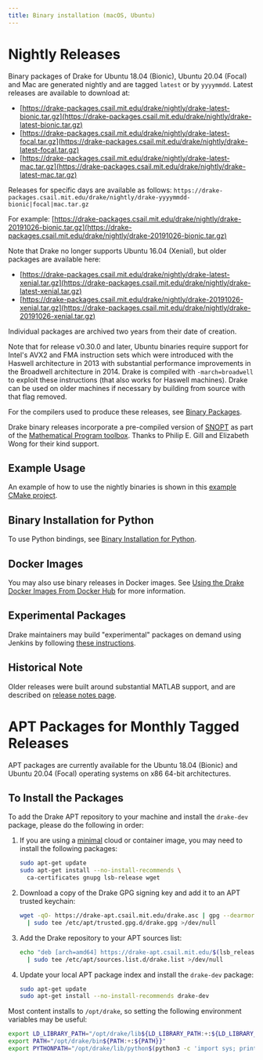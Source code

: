 ```yaml
---
title: Binary installation (macOS, Ubuntu)
---
```


# Nightly Releases

Binary packages of Drake for Ubuntu 18.04 (Bionic), Ubuntu 20.04 (Focal) and
Mac are generated nightly and are tagged ``latest`` or by ``yyyymmdd``. Latest
releases are available to download at:

* [https://drake-packages.csail.mit.edu/drake/nightly/drake-latest-bionic.tar.gz](https://drake-packages.csail.mit.edu/drake/nightly/drake-latest-bionic.tar.gz)
* [https://drake-packages.csail.mit.edu/drake/nightly/drake-latest-focal.tar.gz](https://drake-packages.csail.mit.edu/drake/nightly/drake-latest-focal.tar.gz)
* [https://drake-packages.csail.mit.edu/drake/nightly/drake-latest-mac.tar.gz](https://drake-packages.csail.mit.edu/drake/nightly/drake-latest-mac.tar.gz)

Releases for specific days are available as follows:
`https://drake-packages.csail.mit.edu/drake/nightly/drake-yyyymmdd-bionic|focal|mac.tar.gz`

For example: [https://drake-packages.csail.mit.edu/drake/nightly/drake-20191026-bionic.tar.gz](https://drake-packages.csail.mit.edu/drake/nightly/drake-20191026-bionic.tar.gz)


Note that Drake no longer supports Ubuntu 16.04 (Xenial), but older packages are available here:

* [https://drake-packages.csail.mit.edu/drake/nightly/drake-latest-xenial.tar.gz](https://drake-packages.csail.mit.edu/drake/nightly/drake-latest-xenial.tar.gz)
* [https://drake-packages.csail.mit.edu/drake/nightly/drake-20191026-xenial.tar.gz](https://drake-packages.csail.mit.edu/drake/nightly/drake-20191026-xenial.tar.gz)

Individual packages are archived two years from their date of creation.

Note that for release v0.30.0 and later, Ubuntu binaries require support for
Intel's AVX2 and FMA instruction sets which were introduced with the Haswell
architecture in 2013 with substantial performance improvements in the Broadwell
architecture in 2014. Drake is compiled with `-march=broadwell` to exploit these
instructions (that also works for Haswell machines). Drake can be used on older
machines if necessary by building from source with that flag removed.

For the compilers used to produce these releases, see
[Binary Packages](/developers.html#binary-packages).

Drake binary releases incorporate a pre-compiled version of
[SNOPT](https://ccom.ucsd.edu/~optimizers/solvers/snopt/) as part of the
[Mathematical Program toolbox](https://drake.mit.edu/doxygen_cxx/group__solvers.html).
Thanks to Philip E. Gill and Elizabeth Wong for their kind support.


## Example Usage

An example of how to use the nightly binaries is shown in this
[example CMake project](https://github.com/RobotLocomotion/drake-external-examples/tree/main/drake_cmake_installed).

## Binary Installation for Python

To use Python bindings, see [Binary Installation for Python](/python_bindings.html#installation).

## Docker Images

You may also use binary releases in Docker images. See
[Using the Drake Docker Images From Docker Hub](/docker.html)
for more information.

## Experimental Packages

Drake maintainers may build "experimental" packages on demand using Jenkins by
following [these instructions](/jenkins.html#building-binary-packages-on-demand).

## Historical Note

Older releases were built around substantial MATLAB support, and are
described on [release notes page](/release_notes/older_releases.html).

# APT Packages for Monthly Tagged Releases

APT packages are currently available for the Ubuntu 18.04 (Bionic) and
Ubuntu 20.04 (Focal) operating systems on x86 64-bit architectures.

## To Install the Packages

To add the Drake APT repository to your machine and install the `drake-dev` package,
please do the following in order:

1. If you are using a [minimal](https://wiki.ubuntu.com/Minimal) cloud or
   container image, you may need to install the following packages:
   ```bash
   sudo apt-get update
   sudo apt-get install --no-install-recommends \
     ca-certificates gnupg lsb-release wget
   ```

2. Download a copy of the Drake GPG signing key and add it to an APT trusted keychain:
   ```bash
   wget -qO- https://drake-apt.csail.mit.edu/drake.asc | gpg --dearmor - \
     | sudo tee /etc/apt/trusted.gpg.d/drake.gpg >/dev/null
   ```

3. Add the Drake repository to your APT sources list:
   ```bash
   echo "deb [arch=amd64] https://drake-apt.csail.mit.edu/$(lsb_release -cs) $(lsb_release -cs) main" \
     | sudo tee /etc/apt/sources.list.d/drake.list >/dev/null
   ```

4. Update your local APT package index and install the `drake-dev` package:
   ```bash
   sudo apt-get update
   sudo apt-get install --no-install-recommends drake-dev
   ```

Most content installs to `/opt/drake`, so setting the following environment
variables may be useful:
  ```bash
  export LD_LIBRARY_PATH="/opt/drake/lib${LD_LIBRARY_PATH:+:${LD_LIBRARY_PATH}}"
  export PATH="/opt/drake/bin${PATH:+:${PATH}}"
  export PYTHONPATH="/opt/drake/lib/python$(python3 -c 'import sys; print("{0}.{1}".format(*sys.version_info))')/site-packages${PYTHONPATH:+:${PYTHONPATH}}"
  ```
